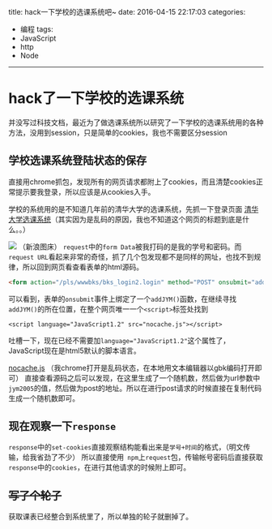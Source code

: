 title: hack一下学校的选课系统吧~
date: 2016-04-15 22:17:03
categories:
- 编程
tags:
- JavaScript
- http
- Node
---

# hack了一下学校的选课系统
并没写过科技文档，最近为了做选课系统所以研究了一下学校的选课系统用的各种方法，没用到session，只是简单的cookies，我也不需要区分session
<!-- more -->

## 学校选课系统登陆状态的保存

直接用chrome抓包，发现所有的网页请求都附上了cookies，而且清楚cookies正常提示要我登录，所以应该是从cookies入手。

学校的系统用的是不知道几年前的清华大学的选课系统，先抓一下登录页面
[清华大学选课系统](http://jwxt.sdu.edu.cn:7890/zhxt_bks/xk_login.html)（其实因为是乱码的原因，我也不知道这个网页的标题到底是什么。。）

![](http://ww4.sinaimg.cn/large/bd69bf14jw1f2xslwk2efj20i00j3go7.jpg)
（新浪图床）
`request`中的`form Data`被我打码的是我的学号和密码。而`request URL`看起来非常的奇怪，抓了几个包发现都不是同样的网址，也找不到规律，所以回到网页看查看表单的html源码。

```html
<form action="/pls/wwwbks/bks_login2.login" method="POST" onsubmit="addJYM(this,2)">
```
可以看到，表单的`onsubmit`事件上绑定了一个`addJYM()`函数，在继续寻找`addJYM()`的所在位置，在整个网页唯一一个`<script>`标签处找到

```
<script language="JavaScript1.2" src="nocache.js"></script>
```
吐槽一下，现在已经不需要加`language="JavaScript1.2"`这个属性了，JavaScript现在是html5默认的脚本语言。

[nocache.js](http://jwxt.sdu.edu.cn:7890/zhxt_bks/nocache.js)
（我chrome打开是乱码状态，在本地用文本编辑器以gbk编码打开即可）
直接查看源码之后可以发现，在这里生成了一个随机数，然后做为url参数中`jym2005`的值，然后做为post的地址。所以在进行post请求的时候直接在复制代码生成一个随机数即可。

## 现在观察一下`response`
`response`中的`set-cookies`直接观察结构能看出来是`学号+时间`的格式，（明文传输，给我省劲了不少）
所以直接使用` npm`上`request`包，传输帐号密码后直接获取`response`中的`cookies`，在进行其他请求的时候附上即可。

## <del>写了个轮子</del>

获取课表已经整合到系统里了，所以单独的轮子就删掉了。
